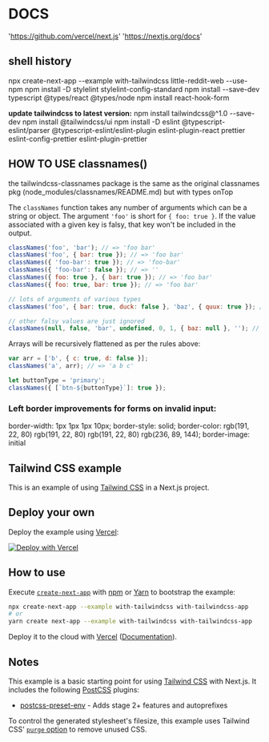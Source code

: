# DOCS

'https://github.com/vercel/next.js'
'https://nextjs.org/docs'

## shell history

npx create-next-app --example with-tailwindcss little-reddit-web --use-npm
npm install -D stylelint stylelint-config-standard
npm install --save-dev typescript @types/react @types/node
npm install react-hook-form

**update tailwindcss to latest version:**
npm install tailwindcss@^1.0 --save-dev
npm install @tailwindcss/ui
npm install -D eslint @typescript-eslint/parser @typescript-eslint/eslint-plugin eslint-plugin-react prettier eslint-config-prettier eslint-plugin-prettier

## HOW TO USE classnames() 
the tailwindcss-classnames package is the same as the original classnames pkg (node_modules/classnames/README.md) but with types onTop

The `classNames` function takes any number of arguments which can be a string or object.
The argument `'foo'` is short for `{ foo: true }`. If the value associated with a given key is falsy, that key won't be included in the output.

```js
classNames('foo', 'bar'); // => 'foo bar'
classNames('foo', { bar: true }); // => 'foo bar'
classNames({ 'foo-bar': true }); // => 'foo-bar'
classNames({ 'foo-bar': false }); // => ''
classNames({ foo: true }, { bar: true }); // => 'foo bar'
classNames({ foo: true, bar: true }); // => 'foo bar'

// lots of arguments of various types
classNames('foo', { bar: true, duck: false }, 'baz', { quux: true }); // => 'foo bar baz quux'

// other falsy values are just ignored
classNames(null, false, 'bar', undefined, 0, 1, { baz: null }, ''); // => 'bar 1'
```

Arrays will be recursively flattened as per the rules above:

```js
var arr = ['b', { c: true, d: false }];
classNames('a', arr); // => 'a b c'
```

```js
let buttonType = 'primary';
classNames({ [`btn-${buttonType}`]: true });
```


### Left border improvements for forms on invalid input:

border-width: 1px 1px 1px 10px; border-style: solid; border-color: rgb(191, 22, 80) rgb(191, 22, 80) rgb(191, 22, 80) rgb(236, 89, 144); border-image: initial























## Tailwind CSS example

This is an example of using [Tailwind CSS](https://tailwindcss.com) in a Next.js project.

## Deploy your own

Deploy the example using [Vercel](https://vercel.com):

[![Deploy with Vercel](https://vercel.com/button)](https://vercel.com/import/project?template=https://github.com/vercel/next.js/tree/canary/examples/with-tailwindcss)

## How to use

Execute [`create-next-app`](https://github.com/vercel/next.js/tree/canary/packages/create-next-app) with [npm](https://docs.npmjs.com/cli/init) or [Yarn](https://yarnpkg.com/lang/en/docs/cli/create/) to bootstrap the example:

```bash
npx create-next-app --example with-tailwindcss with-tailwindcss-app
# or
yarn create next-app --example with-tailwindcss with-tailwindcss-app
```

Deploy it to the cloud with [Vercel](https://vercel.com/import?filter=next.js&utm_source=github&utm_medium=readme&utm_campaign=next-example) ([Documentation](https://nextjs.org/docs/deployment)).

## Notes

This example is a basic starting point for using [Tailwind CSS](https://tailwindcss.com) with Next.js. It includes the following [PostCSS](https://github.com/postcss/postcss) plugins:

- [postcss-preset-env](https://preset-env.cssdb.org/) - Adds stage 2+ features and autoprefixes

To control the generated stylesheet's filesize, this example uses Tailwind CSS' [`purge` option](https://tailwindcss.com/docs/controlling-file-size/#removing-unused-css) to remove unused CSS.
